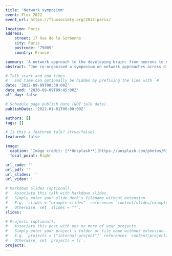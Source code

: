 ```yaml
---
title: 'Network symposium'
event: Flux 2022
event_url: https://fluxsociety.org/2022-paris/

location: Paris
address:
    street: 17 Rue de la Sorbonne
    city: Paris 
    postcode: '75005'
    country: France

summary: 'A network approach to the developing brain: from neurons to social networks'
abstract: 'Joe co-organised a symposium on network approaches across different levels of descriptions for the annual meeting of the Society for Integrative Developmental Cognitive Neuroscience (Flux). The symposium explores the application of network approaches across levels of description ranging from work with animal models to large-scale influences that act that the population level. The symposium aims to establish network science as a common language to facilitate communication between these disparate areas. '

# Talk start and end times.
#   End time can optionally be hidden by prefixing the line with `#`.
date: '2022-09-09T08:30:00Z'
date_end: '2030-09-09T09:45:00Z'
all_day: false

# Schedule page publish date (NOT talk date).
publishDate: '2022-01-01T00:00:00Z'

authors: []
tags: []

# Is this a featured talk? (true/false)
featured: false

image:
  caption: 'Image credit: [**Unsplash**](https://unsplash.com/photos/R1gA1xMHNjE)'
  focal_point: Right

url_code: ''
url_pdf: ''
url_slides: ''
url_video: ''

# Markdown Slides (optional).
#   Associate this talk with Markdown slides.
#   Simply enter your slide deck's filename without extension.
#   E.g. `slides = "example-slides"` references `content/slides/example-slides.md`.
#   Otherwise, set `slides = ""`.
slides:

# Projects (optional).
#   Associate this post with one or more of your projects.
#   Simply enter your project's folder or file name without extension.
#   E.g. `projects = ["internal-project"]` references `content/project/deep-learning/index.md`.
#   Otherwise, set `projects = []`.
projects:
---
```

